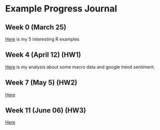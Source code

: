 # Example Progress Journal

## Week 0 (March 25)

[Here](files/interesting_examples.html) is my 5 interesting R examples

## Week 4 (April 12) (HW1)

[Here](files/homework_1.html) is my analysis about some macro data and google trend sentiment.

## Week 7 (May 5) (HW2)

[Here](files/IE360HW2.html)

## Week 11 (June 06) (HW3)

[Here](files/HW_3.html) 
